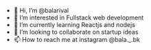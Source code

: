 - 👋 Hi, I’m @balarival
- 👀 I’m interested in Fullstack web development
- 🌱 I’m currently learning Reactjs and nodejs
- 💞️ I’m looking to collaborate on startup ideas
- 📫 How to reach me at instagram @bala._.bk

<!---
balarival/balarival is a ✨ special ✨ repository because its `README.md` (this file) appears on your GitHub profile.
You can click the Preview link to take a look at your changes.
--->
